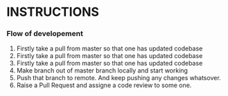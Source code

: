 # INSTRUCTIONS

### Flow of developement

1. Firstly take a pull from master so that one has updated codebase
1. Firstly take a pull from master so that one has updated codebase
1. Firstly take a pull from master so that one has updated codebase
2. Make branch out of master branch locally and start working
3. Push that branch to remote. And keep pushing any changes whatsover.
4. Raise a Pull Request and assigne a code review to some one.
